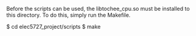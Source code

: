 Before the scripts can be used, the libtochee_cpu.so must be installed to this directory. To do this, simply run the Makefile.

$ cd elec5727_project/scripts
$ make
